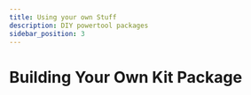 ```yaml
---
title: Using your own Stuff
description: DIY powertool packages
sidebar_position: 3
---
```


# Building Your Own Kit Package
